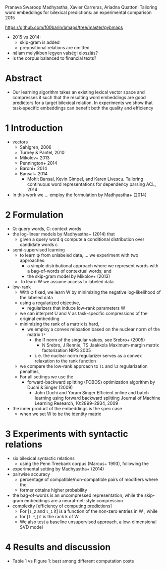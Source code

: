 Pranava Swaroop Madhyastha, Xavier Carreras, Ariadna Quattoni
Tailoring word embeddings for bilexical predictions: an experimental comparison
2015

https://github.com/f00barin/bmaps/tree/master/pybmaps

* 2015 vs 2014:
  * skip-gram is added
  * prepositional relations are omitted
* nálam melyikben legyen valségi eloszlás?
* is the corpus balanced to financial texts?

# Abstract

* Our learning algorithm takes an existing lexical vector space and compresses
  it such that the resulting word embeddings are good predictors for a target
  bilexical relation. In experiments we show that task-specific embeddings can
  benefit both the quality and efficiency

# 1 Introduction

* vectors
  * Sahlgren, 2006
  * Turney & Pantel, 2010
  * Mikolov+ 2013
  * Pennington+ 2014
  * Baroni+ 2014
  * Bansal+ 2014
    * Mohit Bansal, Kevin Gimpel, and Karen Livescu.
      Tailoring continuous word representations for dependency parsing
      ACL, 2014
* In this work we ... employ the formulation by Madhyastha+ (2014)

# 2 Formulation

* Q: query words, C: context words
* the log-linear models by Madhyastha+ (2014) that
  * given a query word q
    compute a conditional distribution over candidate words c
* semi-supervised learning
  * to learn φ from unlabeled data, ... we experiment with two approaches:
    * a simple distributional approach
      where we represent words with a bag-of-words of contextual words; and
    * the skip-gram model by Mikolov+ (2013)
  * To learn W we assume access to labeled data
* low-rank
  * With φ fixed, we
    learn W by minimizing the negative log-likelihood of the labeled data
  * using a regularized objective,
    * regularizers that induce low-rank parameters W
  * we can interpret U and V as
    task-specific compressions of the original embedding
  * minimizing the rank of a matrix is hard,
    * we employ a convex relaxation
      based on the nuclear norm of the matrix `l*`
      * the l1 norm of the singular values, see Srebro+ (2005)
        * N Srebro, J Rennie, TS Jaakkola
          Maximum-margin matrix factorization
          NIPS 2005
      * i. e. the nuclear norm regularizer serves as
        a convex relaxation to the rank function
  * we compare the low-rank approach to `l1` and `l2` regularization penalties,
  * For all settings we use the
    * forward-backward splitting (FOBOS) optimization algorithm
      by Duchi & Singer (2009)
      * John Duchi and Yoram Singer
        Efficient online and batch learning using forward backward splitting
        Journal of Machine Learning Research, 10:2899–2934, 2009
* the inner product of the embeddings is the spec case
  * when we set W to be the identity matrix

# 3 Experiments with syntactic relations

* six bilexical syntactic relations
  * using the Penn Treebank corpus (Marcus+ 1993), following the
* experimental setting by Madhyastha+ (2014)
* pairwise accuracy
  * percentage of compatible/non-compatible pairs of modifiers where the
  * former obtains higher probability
* the bag-of-words is an uncompressed representation, while the
  skip-gram embeddings are a neural-net-style compression
* complexity [efficiency of computing predictions]
  * For [`l_2` and `l_1` it] is a function of the non-zero entries in W , while
  * for [`l_*`,] it is the rank k of W
  * We also test a baseline unsupervised approach, a low-dimensional SVD model

# 4 Results and discussion

* Table 1 vs Figure 1: best among different computation costs
